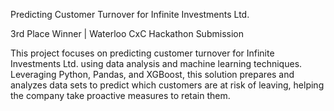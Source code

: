 Predicting Customer Turnover for Infinite Investments Ltd.

3rd Place Winner | Waterloo CxC Hackathon Submission

This project focuses on predicting customer turnover for Infinite Investments Ltd. using data analysis and machine learning techniques. Leveraging Python, Pandas, and XGBoost, this solution prepares and analyzes data sets to predict which customers are at risk of leaving, helping the company take proactive measures to retain them.
